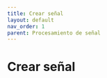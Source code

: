 ```yaml
---
title: Crear señal
layout: default
nav_order: 1
parent: Procesamiento de señal
---
```


# Crear señal
